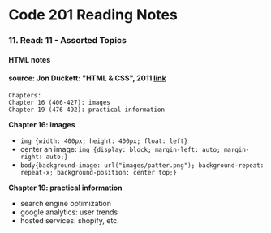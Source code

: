 # Code 201 Reading Notes 
### 11. Read: 11 - Assorted Topics 
####  HTML notes 
####  source: Jon Duckett: "HTML & CSS", 2011 [link](https://www.amazon.com/HTML-CSS-Design-Build-Websites/dp/1118008189/ref=pd_bxgy_img_1/136-1383517-8048428?pd_rd_w=oqCBX&pf_rd_p=6b3eefea-7b16-43e9-bc45-2e332cbf99da&pf_rd_r=ZS5VB2D5THCC2NQKK0H1&pd_rd_r=d97ebdc9-d149-47e2-9f7d-2126282e1221&pd_rd_wg=rvnoS&pd_rd_i=1118008189&psc=1)

```
Chapters:     
Chapter 16 (406-427): images
Chapter 19 (476-492): practical information 
```

**Chapter 16: images**  
- ```img {width: 400px; height: 400px; float: left}```
- center an image: ```img {display: block; margin-left: auto; margin-right: auto;}```
- ```body{background-image: url("images/patter.png"); background-repeat: repeat-x; background-position: center top;}```

**Chapter 19: practical information**  
- search engine optimization 
- google analytics: user trends 
- hosted services: shopify, etc. 
